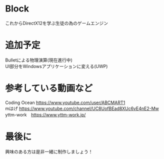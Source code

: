 # Block
これからDirectX12を学ぶ生徒の為のゲームエンジン
# 追加予定
Bulletによる物理演算(現在進行中)<br>
UI部分をWindowsアプリケーションに変える(UWP)
# 参考している動画など
Coding Ocean https://www.youtube.com/user/ABCMART1<br>
mはげ https://www.youtube.com/channel/UC8UofBEad8XUc6vE4nE2-Mw<br>
yttm-work　https://www.yttm-work.jp/<br>
# 最後に
興味のある方は是非一緒に制作しましょう！
